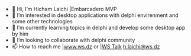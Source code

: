 - 👋 Hi, I’m Hicham Laichi |Embarcadero MVP
- 👀 I’m interested in desktop applications with delphi envirenment and some other technologies
- 🌱 I’m currently learning topics in delphi and develop some desktop app by him
- 💞️ I’m looking to collaborate with delphi community
- 📫 How to reach me |www.ws.dz or |[WS Talk](https://talk.ws.dz/public/t/delphiar) h.laichi@ws.dz

<!---
laichihicham/laichihicham is a ✨ special ✨ repository because its `README.md` (this file) appears on your GitHub profile.
You can click the Preview link to take a look at your changes.
--->
